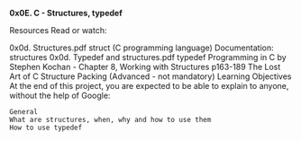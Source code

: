**0x0E. C - Structures, typedef**

Resources
Read or watch:

0x0d. Structures.pdf
struct (C programming language)
    Documentation: structures
    0x0d. Typedef and structures.pdf
    typedef
    Programming in C by Stephen Kochan - Chapter 8, Working with Structures p163-189
    The Lost Art of C Structure Packing (Advanced - not mandatory)
    Learning Objectives
    At the end of this project, you are expected to be able to explain to anyone, without the help of Google:

    General
    What are structures, when, why and how to use them
    How to use typedef
